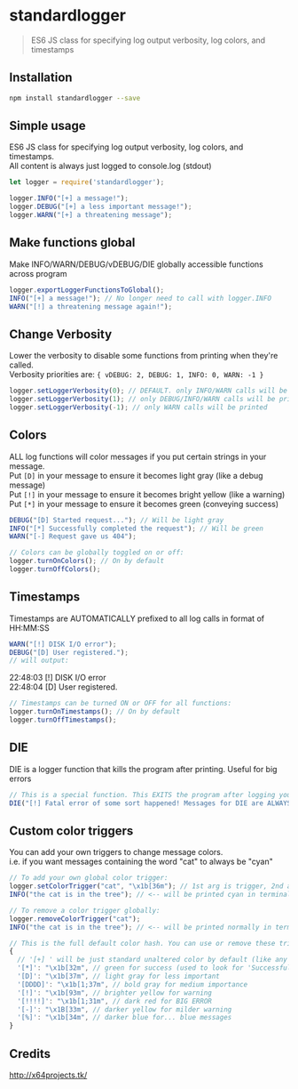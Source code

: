 # standardlogger

> ES6 JS class for specifying log output verbosity, log colors, and timestamps

## Installation

```sh
npm install standardlogger --save
```

## Simple usage
ES6 JS class for specifying log output verbosity, log colors, and timestamps.  
All content is always just logged to console.log (stdout)
```js
let logger = require('standardlogger');

logger.INFO("[+] a message!");
logger.DEBUG("[+] a less important message!");
logger.WARN("[+] a threatening message");
```

## Make functions global
Make INFO/WARN/DEBUG/vDEBUG/DIE globally accessible functions across program
```js
logger.exportLoggerFunctionsToGlobal();
INFO("[+] a message!"); // No longer need to call with logger.INFO
WARN("[!] a threatening message again!");
```

## Change Verbosity
Lower the verbosity to disable some functions from printing when they're called.  
Verbosity priorities are: `{ vDEBUG: 2, DEBUG: 1, INFO: 0, WARN: -1 }`  
```js
logger.setLoggerVerbosity(0); // DEFAULT. only INFO/WARN calls will be printed
logger.setLoggerVerbosity(1); // only DEBUG/INFO/WARN calls will be printed
logger.setLoggerVerbosity(-1); // only WARN calls will be printed
```

## Colors
ALL log functions will color messages if you put certain strings in your message.  
Put `[D]` in your message to ensure it becomes light gray (like a debug message)  
Put `[!]` in your message to ensure it becomes bright yellow (like a warning)  
Put `[*]` in your message to ensure it becomes green (conveying success)  
```js
DEBUG("[D] Started request..."); // Will be light gray
INFO("[*] Successfully completed the request"); // Will be green
WARN("[-] Request gave us 404");

// Colors can be globally toggled on or off:
logger.turnOnColors(); // On by default
logger.turnOffColors();
```

## Timestamps
Timestamps are AUTOMATICALLY prefixed to all log calls in format of HH:MM:SS
```js
WARN("[!] DISK I/O error");
DEBUG("[D] User registered.");
// will output:
```
22:48:03 [!] DISK I/O error  
22:48:04 [D] User registered.
```js
// Timestamps can be turned ON or OFF for all functions:
logger.turnOnTimestamps(); // On by default
logger.turnOffTimestamps();
```

## DIE
DIE is a logger function that kills the program after printing. Useful for big errors  
```js
// This is a special function. This EXITS the program after logging your message
DIE("[!] Fatal error of some sort happened! Messages for DIE are ALWAYS printed.");
```

## Custom color triggers
You can add your own triggers to change message colors.  
i.e. if you want messages containing the word "cat" to always be "cyan"  
```js
// To add your own global color trigger:
logger.setColorTrigger("cat", "\x1b[36m"); // 1st arg is trigger, 2nd arg is color for cyan
INFO("the cat is in the tree"); // <-- will be printed cyan in terminal

// To remove a color trigger globally:
logger.removeColorTrigger("cat");
INFO("the cat is in the tree"); // <-- will be printed normally in terminal

// This is the full default color hash. You can use or remove these triggers always
{
  // '[+] ' will be just standard unaltered color by default (like any other message)
  '[*]': "\x1b[32m", // green for success (used to look for 'Successfully')
  '[D]': "\x1b[37m", // light gray for less important
  '[DDDD]': "\x1b[1;37m", // bold gray for medium importance
  '[!]': "\x1b[93m", // brighter yellow for warning
  '[!!!!]': "\x1b[1;31m", // dark red for BIG ERROR
  '[-]': "\x1B[33m", // darker yellow for milder warning
  '[%]': "\x1b[34m", // darker blue for... blue messages
}
```

## Credits
http://x64projects.tk/
